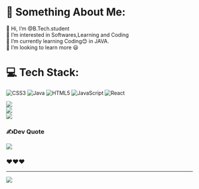 # 💫 Something About Me:
👋 Hi, I’m @B.Tech.student<br>👀 I’m interested in Softwares,Learning and Coding<br>🌱 I’m currently learning Coding😊 in JAVA.<br>💞️ I’m looking to learn more 😃


# 💻 Tech Stack:
![CSS3](https://img.shields.io/badge/css3-%231572B6.svg?style=plastic&logo=css3&logoColor=white) ![Java](https://img.shields.io/badge/java-%23ED8B00.svg?style=plastic&logo=java&logoColor=white) ![HTML5](https://img.shields.io/badge/html5-%23E34F26.svg?style=plastic&logo=html5&logoColor=white) ![JavaScript](https://img.shields.io/badge/javascript-%23323330.svg?style=plastic&logo=javascript&logoColor=%23F7DF1E) ![React](https://img.shields.io/badge/react-%2320232a.svg?style=plastic&logo=react&logoColor=%2361DAFB) 



![](https://github-readme-stats.vercel.app/api?username=mysteriocoder&theme=radical&hide_border=false&include_all_commits=true&count_private=true)<br/>
![](https://github-readme-streak-stats.herokuapp.com/?user=mysteriocoder&theme=radical&hide_border=false)<br/>
![](https://github-readme-stats.vercel.app/api/top-langs/?username=mysteriocoder&theme=radical&hide_border=false&include_all_commits=true&count_private=true&layout=compact)

### ✍️Dev Quote
![](https://quotes-github-readme.vercel.app/api?type=horizontal&theme=radical)

### ❤️❤️❤️

---
[![](https://visitcount.itsvg.in/api?id=mysteriocoder&icon=0&color=0)](https://visitcount.itsvg.in)

<!-- Proudly created with GPRM ( https://gprm.itsvg.in ) -->


<!---
mysteriocoder/mysteriocoder is a ✨ special ✨ repository because its `README.md` (this file) appears on your GitHub profile.
You can click the Preview link to take a look at your changes.
--->
